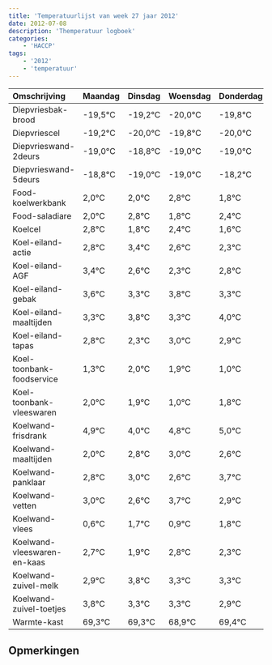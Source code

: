 ```yaml
---
title: 'Temperatuurlijst van week 27 jaar 2012'
date: 2012-07-08
description: 'Themperatuur logboek'
categories:
    - 'HACCP'
tags:
    - '2012'
    - 'temperatuur'
---
```

|Omschrijving|Maandag|Dinsdag|Woensdag|Donderdag|Vrijdag|Zaterdag|Zondag|
|:---|:---|:---|:---|:---|:---|:---|:---|
|Diepvriesbak-brood|-19,5°C|-19,2°C|-20,0°C|-19,8°C|-20,0°C|-20,0°C|-19,2°C|
|Diepvriescel|-19,2°C|-20,0°C|-19,8°C|-20,0°C|-20,0°C|-19,2°C|-20,2°C|
|Diepvrieswand-2deurs|-19,0°C|-18,8°C|-19,0°C|-19,0°C|-18,2°C|-19,2°C|-18,6°C|
|Diepvrieswand-5deurs|-18,8°C|-19,0°C|-19,0°C|-18,2°C|-19,2°C|-18,6°C|-19,4°C|
|Food-koelwerkbank|2,0°C|2,0°C|2,8°C|1,8°C|2,4°C|1,6°C|1,3°C|
|Food-saladiare|2,0°C|2,8°C|1,8°C|2,4°C|1,6°C|1,3°C|1,8°C|
|Koelcel|2,8°C|1,8°C|2,4°C|1,6°C|1,3°C|1,8°C|1,3°C|
|Koel-eiland-actie|2,8°C|3,4°C|2,6°C|2,3°C|2,8°C|2,3°C|3,0°C|
|Koel-eiland-AGF|3,4°C|2,6°C|2,3°C|2,8°C|2,3°C|3,0°C|2,9°C|
|Koel-eiland-gebak|3,6°C|3,3°C|3,8°C|3,3°C|4,0°C|3,9°C|3,0°C|
|Koel-eiland-maaltijden|3,3°C|3,8°C|3,3°C|4,0°C|3,9°C|3,0°C|3,8°C|
|Koel-eiland-tapas|2,8°C|2,3°C|3,0°C|2,9°C|2,0°C|2,8°C|3,0°C|
|Koel-toonbank-foodservice|1,3°C|2,0°C|1,9°C|1,0°C|1,8°C|2,0°C|1,6°C|
|Koel-toonbank-vleeswaren|2,0°C|1,9°C|1,0°C|1,8°C|2,0°C|1,6°C|2,7°C|
|Koelwand-frisdrank|4,9°C|4,0°C|4,8°C|5,0°C|4,6°C|5,7°C|4,9°C|
|Koelwand-maaltijden|2,0°C|2,8°C|3,0°C|2,6°C|3,7°C|2,9°C|3,8°C|
|Koelwand-panklaar|2,8°C|3,0°C|2,6°C|3,7°C|2,9°C|3,8°C|3,3°C|
|Koelwand-vetten|3,0°C|2,6°C|3,7°C|2,9°C|3,8°C|3,3°C|3,3°C|
|Koelwand-vlees|0,6°C|1,7°C|0,9°C|1,8°C|1,3°C|1,3°C|0,9°C|
|Koelwand-vleeswaren-en-kaas|2,7°C|1,9°C|2,8°C|2,3°C|2,3°C|1,9°C|2,4°C|
|Koelwand-zuivel-melk|2,9°C|3,8°C|3,3°C|3,3°C|2,9°C|3,4°C|2,3°C|
|Koelwand-zuivel-toetjes|3,8°C|3,3°C|3,3°C|2,9°C|3,4°C|2,3°C|2,9°C|
|Warmte-kast|69,3°C|69,3°C|68,9°C|69,4°C|68,3°C|68,9°C|68,6°C|

## Opmerkingen


